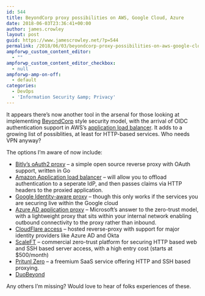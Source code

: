 ```yaml
---
id: 544
title: BeyondCorp proxy possibilities on AWS, Google Cloud, Azure
date: 2018-06-03T23:36:41+00:00
author: james.crowley
layout: post
guid: https://www.jamescrowley.net/?p=544
permalink: /2018/06/03/beyondcorp-proxy-possibilities-on-aws-google-cloud-azure/
ampforwp_custom_content_editor:
  - ""
ampforwp_custom_content_editor_checkbox:
  - null
ampforwp-amp-on-off:
  - default
categories:
  - DevOps
  - 'Information Security &amp; Privacy'
---
```

It appears there&#8217;s now another tool in the arsenal for those looking at implementing [BeyondCorp](https://ai.google/research/pubs/pub43231) style security model, with the arrival of OIDC authentication support in AWS&#8217;s [application load balancer](https://docs.aws.amazon.com/elasticloadbalancing/latest/application/listener-authenticate-users.html). It adds to a growing list of possiblities, at least for HTTP-based services. Who needs VPN anyway?

The options I&#8217;m aware of now include:

  * [Bitly&#8217;s oAuth2 proxy](https://github.com/bitly/oauth2_proxy/) &#8211; a simple open source reverse proxy with OAuth support, written in Go
  * [Amazon Application load balancer](https://docs.aws.amazon.com/elasticloadbalancing/latest/application/listener-authenticate-users.html) &#8211; will allow you to offload authentication to a seperate IdP, and then passes claims via HTTP headers to the proxied application.
  * [Google Identity-aware proxy](https://cloud.google.com/iap/) &#8211; though this only works if the services you are securing live within the Google cloud
  * [Azure AD application proxy](https://docs.microsoft.com/en-us/azure/active-directory/manage-apps/application-proxy) &#8211; Microsoft&#8217;s answer to the zero-trust model, with a lightweight proxy that sits within your internal network enabling outbound connectivity to the proxy rather than inbound.
  * [CloudFlare access](https://blog.cloudflare.com/introducing-cloudflare-access/) &#8211; hosted reverse-proxy with support for major identity providers like Azure AD and Okta
  * [ScaleFT](https://www.scaleft.com/) &#8211; commercial zero-trust platform for securing HTTP based web and SSH based server access, with a high entry cost (starts at $500/month)
  * [Pritunl Zero](https://zero.pritunl.com/) &#8211; a freemium SaaS service offering HTTP and SSH based proxying.
  * [DuoBeyond](https://duo.com/pricing/duo-beyond)

Any others I&#8217;m missing? Would love to hear of folks experiences of these.
